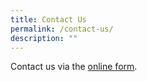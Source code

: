```yaml
---
title: Contact Us
permalink: /contact-us/
description: ""
---
```

Contact us via the [online form](https://form.gov.sg/621f403a3689e50012c4fe82).